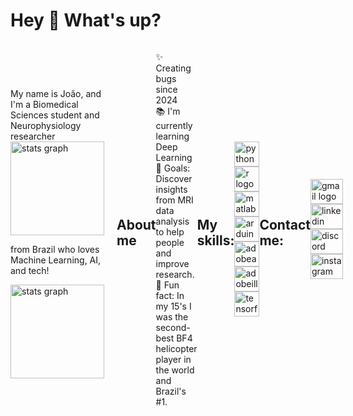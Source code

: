 <h1 align="left">Hey 👋 What's up?</h1>

<div style="display: flex; align-items: center; justify-content: space-between;">
  <!-- Texto na esquerda -->
  <div style="flex: 1; padding-right: 20px;">
    <p>My name is João, and I'm a Biomedical Sciences student and Neurophysiology researcher 
      <img src="https://github-readme-stats.vercel.app/api?username=augustxj&hide_title=false&hide_rank=true&show_icons=true&include_all_commits=true&count_private=true&disable_animations=false&theme=gotham&locale=en&hide_border=true&order=1&custom_title=The%20Road%20So%20Far:" height="150" alt="stats graph"/>
  <div>
    <p>from Brazil who loves Machine Learning, AI, and tech!</p>
  </div>

  <!-- Caixa de estatísticas na direita -->
  <div style="flex: 0;">
    <img src="https://github-readme-stats.vercel.app/api?username=augustxj&hide_title=false&hide_rank=true&show_icons=true&include_all_commits=true&count_private=true&disable_animations=false&theme=gotham&locale=en&hide_border=true&order=1&custom_title=The%20Road%20So%20Far:" height="150" alt="stats graph" />
  </div>
</div>

###

<h2 align="left">About me</h2>

###

<p align="left">✨ Creating bugs since 2024<br>📚 I'm currently learning Deep Learning<br>🎯 Goals: Discover insights from MRI data analysis to help people and improve research.<br>🎲 Fun fact: In my 15's I was the second-best BF4 helicopter player in the world and Brazil's #1.</p>

###

<h2 align="left">My skills:</h2>

###

<div align="left">
  <img src="https://skillicons.dev/icons?i=py" height="40" alt="python logo"  />
  <img width="12" />
  <img src="https://skillicons.dev/icons?i=r" height="40" alt="r logo"  />
  <img width="12" />
  <img src="https://skillicons.dev/icons?i=matlab" height="40" alt="matlab logo"  />
  <img width="12" />
  <img src="https://skillicons.dev/icons?i=arduino" height="40" alt="arduino logo"  />
  <img width="12" />
  <img src="https://cdn.simpleicons.org/adobeaftereffects/9999FF" height="40" alt="adobeaftereffects logo"  />
  <img width="12" />
  <img src="https://skillicons.dev/icons?i=ai" height="40" alt="adobeillustrator logo"  />
  <img width="12" />
  <img src="https://skillicons.dev/icons?i=tensorflow" height="40" alt="tensorflow logo"  />
</div>

###

<h2 align="left">Contact me:</h2>

###

<div align="left">
  <a href="mailto:joao.gonzaga@sou.unifal-mg.edu.br" target="_blank">
    <img src="https://raw.githubusercontent.com/maurodesouza/profile-readme-generator/master/src/assets/icons/social/gmail/default.svg" width="52" height="40" alt="gmail logo" />
  </a>
  <a href="https://www.linkedin.com/in/joao-augusto-ferreira-gonzaga/" target="_blank">
    <img src="https://raw.githubusercontent.com/maurodesouza/profile-readme-generator/master/src/assets/icons/social/linkedin/default.svg" width="52" height="40" alt="linkedin logo" />
  </a>
  <a href="https://discordapp.com/users/429341529098944512" target="_blank">
    <img src="https://raw.githubusercontent.com/maurodesouza/profile-readme-generator/master/src/assets/icons/social/discord/default.svg" width="52" height="40" alt="discord logo" />
  </a>
  <a href="https://www.instagram.com/augustxj" target="_blank">
    <img src="https://raw.githubusercontent.com/maurodesouza/profile-readme-generator/master/src/assets/icons/social/instagram/default.svg" width="52" height="40" alt="instagram logo" />
  </a>
</div>
